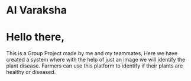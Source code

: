 # AI Varaksha
 <h1> Hello there,</h1>
 <p> This is a Group Project made by me and my teammates, Here we have created a system where with the help of just an image we will identify the plant disease. Farmers can use this platform to identify if their plants are healthy or diseased.
 </p>
 
